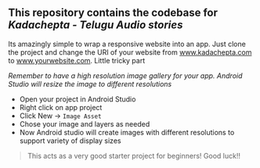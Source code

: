 ## This repository contains the codebase for *Kadachepta - Telugu Audio stories*  

Its amazingly simple to wrap a responsive website into an app. Just clone the project and change the URI of your website from www.kadachepta.com to www.yourwebsite.com.
Little tricky part 

*Remember to have a high resolution image gallery for your app. Android Studio will resize the image to different resolutions*

* Open your project in Android Studio
* Right click on app project
* Click New -> `Image Asset`
* Chose your image and layers as needed
* Now Android studio will create images with different resolutions to support variety of display sizes

> This acts as a very good starter project for beginners! Good luck!!
